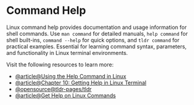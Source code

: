 # Command Help

Linux command help provides documentation and usage information for shell commands. Use `man command` for detailed manuals, `help command` for shell built-ins, `command --help` for quick options, and `tldr command` for practical examples. Essential for learning command syntax, parameters, and functionality in Linux terminal environments.

Visit the following resources to learn more:

- [@article@Using the Help Command in Linux](https://linuxhandbook.com/help-command/)
- [@article@Chapter 10: Getting Help in Linux Terminal](https://itsfoss.com/linux-command-help/)
- [@opensource@tldr-pages/tldr](https://github.com/tldr-pages/tldr)
- [@article@Get Help on Linux Commands](https://labex.io/tutorials/linux-get-help-on-linux-commands-18000)
